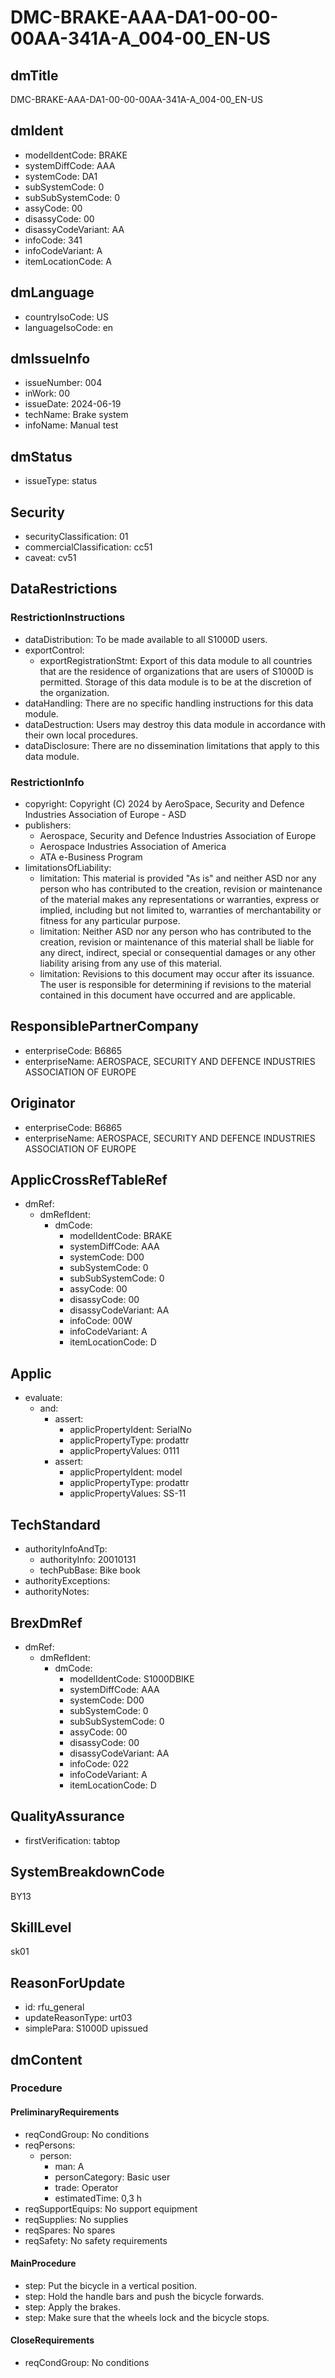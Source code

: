 # DMC-BRAKE-AAA-DA1-00-00-00AA-341A-A_004-00_EN-US

## dmTitle
DMC-BRAKE-AAA-DA1-00-00-00AA-341A-A_004-00_EN-US

## dmIdent
*   modelIdentCode: BRAKE
*   systemDiffCode: AAA
*   systemCode: DA1
*   subSystemCode: 0
*   subSubSystemCode: 0
*   assyCode: 00
*   disassyCode: 00
*   disassyCodeVariant: AA
*   infoCode: 341
*   infoCodeVariant: A
*   itemLocationCode: A

## dmLanguage
*   countryIsoCode: US
*   languageIsoCode: en

## dmIssueInfo
*   issueNumber: 004
*   inWork: 00
*   issueDate: 2024-06-19
*   techName: Brake system
*   infoName: Manual test

## dmStatus
*   issueType: status

## Security
*   securityClassification: 01
*   commercialClassification: cc51
*   caveat: cv51

## DataRestrictions
### RestrictionInstructions
*   dataDistribution: To be made available to all S1000D users.
*   exportControl:
    *   exportRegistrationStmt: Export of this data module to all countries that are the residence of organizations that are users of S1000D is permitted. Storage of this data module is to be at the discretion of the organization.
*   dataHandling: There are no specific handling instructions for this data module.
*   dataDestruction: Users may destroy this data module in accordance with their own local procedures.
*   dataDisclosure: There are no dissemination limitations that apply to this data module.

### RestrictionInfo
*   copyright: Copyright (C) 2024 by AeroSpace, Security and Defence Industries Association of Europe - ASD
*   publishers:
    *   Aerospace, Security and Defence Industries Association of Europe
    *   Aerospace Industries Association of America
    *   ATA e-Business Program
*   limitationsOfLiability:
    *   limitation: This material is provided "As is" and neither ASD nor any person who has contributed to the creation, revision or maintenance of the material makes any representations or warranties, express or implied, including but not limited to, warranties of merchantability or fitness for any particular purpose.
    *   limitation: Neither ASD nor any person who has contributed to the creation, revision or maintenance of this material shall be liable for any direct, indirect, special or consequential damages or any other liability arising from any use of this material.
    *   limitation: Revisions to this document may occur after its issuance. The user is responsible for determining if revisions to the material contained in this document have occurred and are applicable.

## ResponsiblePartnerCompany
*   enterpriseCode: B6865
*   enterpriseName: AEROSPACE, SECURITY AND DEFENCE INDUSTRIES ASSOCIATION OF EUROPE

## Originator
*   enterpriseCode: B6865
*   enterpriseName: AEROSPACE, SECURITY AND DEFENCE INDUSTRIES ASSOCIATION OF EUROPE

## ApplicCrossRefTableRef
*   dmRef:
    *   dmRefIdent:
        *   dmCode:
            *   modelIdentCode: BRAKE
            *   systemDiffCode: AAA
            *   systemCode: D00
            *   subSystemCode: 0
            *   subSubSystemCode: 0
            *   assyCode: 00
            *   disassyCode: 00
            *   disassyCodeVariant: AA
            *   infoCode: 00W
            *   infoCodeVariant: A
            *   itemLocationCode: D

## Applic
*   evaluate:
    *   and:
        *   assert:
            *   applicPropertyIdent: SerialNo
            *   applicPropertyType: prodattr
            *   applicPropertyValues: 0111
        *   assert:
            *   applicPropertyIdent: model
            *   applicPropertyType: prodattr
            *   applicPropertyValues: SS-11

## TechStandard
*   authorityInfoAndTp:
    *   authorityInfo: 20010131
    *   techPubBase: Bike book
*   authorityExceptions:
*   authorityNotes:

## BrexDmRef
*   dmRef:
    *   dmRefIdent:
        *   dmCode:
            *   modelIdentCode: S1000DBIKE
            *   systemDiffCode: AAA
            *   systemCode: D00
            *   subSystemCode: 0
            *   subSubSystemCode: 0
            *   assyCode: 00
            *   disassyCode: 00
            *   disassyCodeVariant: AA
            *   infoCode: 022
            *   infoCodeVariant: A
            *   itemLocationCode: D

## QualityAssurance
*   firstVerification: tabtop

## SystemBreakdownCode
BY13

## SkillLevel
sk01

## ReasonForUpdate
*   id: rfu_general
*   updateReasonType: urt03
*   simplePara: S1000D upissued

## dmContent
### Procedure
#### PreliminaryRequirements
*   reqCondGroup: No conditions
*   reqPersons:
    *   person:
        *   man: A
        *   personCategory: Basic user
        *   trade: Operator
        *   estimatedTime: 0,3 h
*   reqSupportEquips: No support equipment
*   reqSupplies: No supplies
*   reqSpares: No spares
*   reqSafety: No safety requirements

#### MainProcedure
*   step: Put the bicycle in a vertical position.
*   step: Hold the handle bars and push the bicycle forwards.
*   step: Apply the brakes.
*   step: Make sure that the wheels lock and the bicycle stops.

#### CloseRequirements
*   reqCondGroup: No conditions
